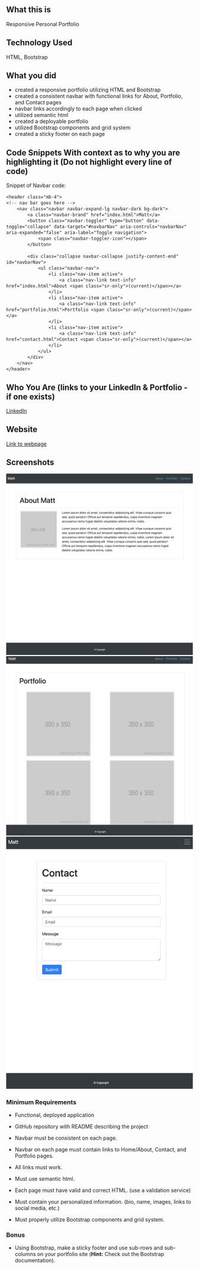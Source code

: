## What this is
Responsive Personal Portfolio

## Technology Used
HTML, Bootstrap 

## What you did

- created a responsive portfolio utilizing HTML and Bootstrap 
- created a consistent navbar with functional links for About, Portfolio, and Contact pages
- navbar links accordingly to each page when clicked
- utilized semantic html 
- created a deployable portfolio 
- utilized Bootstrap components and grid system 
- created a sticky footer on each page

## Code Snippets With context as to why you are highlighting it (Do not highlight every line of code)
Snippet of Navbar code:

    <header class="mb-4">
    <!-- nav bar goes here -->
        <nav class="navbar navbar-expand-lg navbar-dark bg-dark">
            <a class="navbar-brand" href="index.html">Matt</a>
            <button class="navbar-toggler" type="button" data-toggle="collapse" data-target="#navbarNav" aria-controls="navbarNav" aria-expanded="false" aria-label="Toggle navigation">
                <span class="navbar-toggler-icon"></span>
            </button>
    
            <div class="collapse navbar-collapse justify-content-end" id="navbarNav">
                <ul class="navbar-nav">
                    <li class="nav-item active">
                        <a class="nav-link text-info" href="index.html">About <span class="sr-only">(current)</span></a>
                    </li>
                    <li class="nav-item active">
                        <a class="nav-link text-info" href="portfolio.html">Portfolio <span class="sr-only">(current)</span></a>
                    </li>
                    <li class="nav-item active">
                        <a class="nav-link text-info" href="contact.html">Contact <span class="sr-only">(current)</span></a>
                    </li>
                </ul>
            </div>
        </nav>
    </header>

## Who You Are (links to your LinkedIn & Portfolio - if one exists)
[LinkedIn](https://www.linkedin.com/in/matthewywu/)

## Website

[Link to webpage](https://peatysinglemalt.github.io/homework-2/)

## Screenshots

![screenshot 1](https://github.com/peatysinglemalt/homework-2/blob/main/Assets/Images/Screen%20Shot%202020-12-15%20at%2017.59.24.png)
![screenshot 2](https://github.com/peatysinglemalt/homework-2/blob/main/Assets/Images/Screen%20Shot%202020-12-15%20at%2017.59.35.png)
![screenshot 3](https://github.com/peatysinglemalt/homework-2/blob/main/Assets/Images/Screen%20Shot%202020-12-15%20at%2017.59.46.png)

### Minimum Requirements

* Functional, deployed application

* GitHub repository with README describing the project

* Navbar must be consistent on each page.

* Navbar on each page must contain links to Home/About, Contact, and Portfolio pages.

* All links must work.

* Must use semantic html.

* Each page must have valid and correct HTML. (use a validation service)

* Must contain your personalized information. (bio, name, images, links to social media, etc.)

* Must properly utilize Bootstrap components and grid system.

### Bonus

* Using Bootstrap, make a sticky footer and use sub-rows and sub-columns on your portfolio site (**Hint:** Check out the Bootstrap documentation).